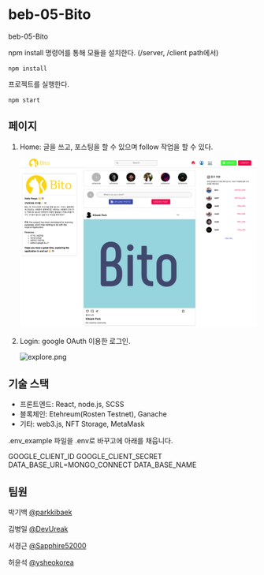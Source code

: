 # beb-05-Bito
beb-05-Bito
 
 
 npm install 명령어를 통해 모듈을 설치한다. (/server, /client path에서)

    
    npm install
    

 프로젝트를 실행한다.

    
    npm start
    

## 페이지

1. Home: 글을 쓰고, 포스팅을 할 수 있으며 follow 작업을 할 수 있다.

    ![home.png](images/bito_home.png)

2. Login: google OAuth 이용한 로그인.

    ![explore.png](imgs/bito_login.png)

<!-- 3. TokenDetail: NFT 작품의 상세 정보를 확인하고 거래를 할 수 있다.

    ![tokendetail.png](imgs/tokendetail.png)

4. Create: 이미지를 NFT로 민팅할 수 있다.

    ![create.png](imgs/create.png)

5. Profile: 현재 계정의 정보와 소유한 NFT 작품을 확인할 수 있다.

    ![profile.png](imgs/profile.png) -->



## 기술 스택

- 프론트엔드: React, node.js, SCSS
- 블록체인: Etehreum(Rosten Testnet), Ganache
- 기타: web3.js, NFT Storage, MetaMask



.env_example 파일을 .env로 바꾸고에 아래를 채웁니다.

   GOOGLE_CLIENT_ID
   GOOGLE_CLIENT_SECRET
   DATA_BASE_URL=MONGO_CONNECT
   DATA_BASE_NAME


## 팀원

박기백 [@parkkibaek](https://github.com/parkkibaek)

김병일 [@DevUreak](https://github.com/DevUreak)

서경근 [@Sapphire52000](https://github.com/Sapphire52000)

허윤석 [@ysheokorea](https://github.com/ysheokorea)